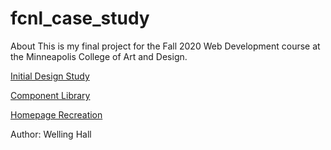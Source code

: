 # fcnl_case_study
About
This is my final project for the Fall 2020 Web Development course at the Minneapolis College of Art and Design.  

<p><a href="fcnl_web_design_study.pdf">Initial Design Study</a> 
</p>
<p>
<a href="https://lyrictraveler.github.io/fcnl_case_study/main/components/">Component Library</a>
</p>
<p>
<a href="https://lyrictraveler.github.io/fcnl_case_study/main/index.html">Homepage Recreation</a>
</p>

Author: Welling Hall

